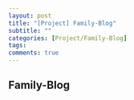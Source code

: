```yaml
---
layout: post
title: "[Project] Family-Blog"
subtitle: ""
categories: [Project/Family-Blog]
tags:
comments: true
---
```


## Family-Blog
